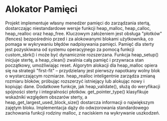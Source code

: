 # Alokator Pamięci 
Projekt implementuje własny menedżer pamięci do zarządzania stertą, dostarczając niestandardowe wersje funkcji heap_malloc, heap_calloc, heap_realloc oraz heap_free. Kluczowym założeniem jest obsługa "płotków" (fences) bezpośrednio przed i za alokowanymi blokami użytkownika, co pomaga w wykrywaniu błędów nadpisywania pamięci. Pamięć dla sterty jest pozyskiwana od systemu operacyjnego za pomocą funkcji custom_sbrk() i może być dynamicznie rozszerzana.
Funkcja heap_setup() inicjuje stertę, a heap_clean() zwalnia całą pamięć i przywraca stan początkowy, umożliwiając reset. Algorytm alokacji dla heap_malloc opiera się na strategii "first-fit" – przydzielany jest pierwszy napotkany wolny blok o wystarczającym rozmiarze. heap_realloc inteligentnie zarządza zmianą rozmiaru bloków, próbując rozszerzyć istniejący lub alokując nowy i kopiując dane. Dodatkowe funkcje, jak heap_validate(), służą do weryfikacji spójności sterty i integralności płotków. get_pointer_type() klasyfikuje wskaźniki względem obszarów sterty, a heap_get_largest_used_block_size() dostarcza informacji o największym zajętym bloku. Implementacja dąży do odwzorowania standardowego zachowania funkcji rodziny malloc, z naciskiem na wykrywanie uszkodzeń.

